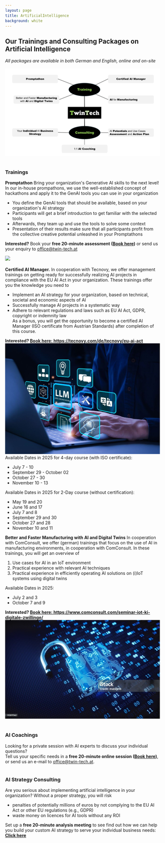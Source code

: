 ```yaml
---
layout: page
title: ArtificialIntelligence
background: white
---
```


<div class="col-lg-12 text-center">
	<h2 class="section-heading text-uppercase">Our Trainings and Consulting Packages on Artificial Intelligence</h2>
	<i>All packages are available in both German and English, online and on-site</i>
</div>
<div class="col-md-12">
        <br/>
        <img src="..\assets\img\eigene\services_ai.jpg" class="img-fluid" style="max-width: 100%;">
       </div>
<br/>
<div class="container">
<div class="row align-left">
<div class="col-md-12">
<h3>Trainings</h3>
</div>
</div>
<div class="row align-left">
<div class="col-md-8">
<b>Promptathon</b>
Bring your organization's Generative AI skills to the next level!<br/>
In our in-house prompathons, we use the well-established concept of hackathons and apply it to the GenAI tools you can use in your organization
<ul> 
<li>You define the GenAI tools that should be available, based on your organization's AI strategy</li>
<li>Participants will get a brief introduction to get familiar with the selected tools</li>
<li>Afterwards, they team up and use the tools to solve some context</li>
<li>Presentation of their results make sure that all participants profit from the collective creative potential unleashed in your Promptathons</li>
</ul>

<b>Interested?</b> Book your <b>free 20-minute assessment (<a href="https://outlook.office.com/bookwithme/user/a3368793e5a549bca2d7f1589bd9873e%40twin-tech.at?anonymous&isanonymous=true" target="_blank">Book here</a>)</b> or send us your enquiry to <a href="mailto:office@twin-tech.at">office@twin-tech.at</a>
</div>
<div class="col-md-4 text-left">
       <img src="..\assets\img\stockimages\trainings.jpg" class="img-fluid" style="max-width: 100%;">
</div>
</div>
<br/>
<div class="row align-left">
<div class="col-md-8">
<b>Certified AI Manager.</b> In cooperation with Tecnovy, we offer management trainings on getting ready for successfully realizing AI projects in compliance with the EU AI Act in your organization.
These trainings offer you the knowledge you need to 
<ul> 
<li>Implement an AI strategy for your organization, based on technical, societal and economic aspects of AI</li>
<li>Successfully manage AI projects in a systematic way</li>
<li>Adhere to relevant regulations and laws such as EU AI Act, GDPR, copyright or indemnity law</li>
As a bonus, you will get the opportunity to become a certified AI Manager (ISO certificate from Austrian Standards) after completion of this course.
</ul>
<b>Interested? <a href="https://tecnovy.com/de/tecnovy/eu-ai-act" target="_blank">Book here: https://tecnovy.com/de/tecnovy/eu-ai-act</a> </b>
</div>
<div class="col-md-4 text-left">
       <img src="..\assets\img\stockimages\ai_llm.jpg" class="img-fluid" style="max-width: 100%;">
</div>
</div>
<div class="row align-left">
<div class="col-md-6">
Available Dates in 2025 for 4-day course (with ISO certificate):
<ul> 
<li>July 7 - 10</li>
<li>September 29 - October 02</li>
<li>October 27 - 30</li>
<li>November 10 - 13</li>
</ul>

</div>
<div class="col-md-6">
Available Dates in 2025 for 2-Day course (without certification):
<ul> 
<li>May 19 and 20</li>
<li>June 16 and 17</li>
<li>July 7 and 8</li>
<li>September 29 and 30</li>
<li>October 27 and 28</li>
<li>November 10 and 11</li>
</ul>
</div></div>

<div class="row align-left">
<div class="col-md-8">
<b>Better and Faster Manufacturing with AI and Digital Twins</b> In cooperation with ComConsult, we offer (german) trainings that focus on the use of AI in manufacturing environments, in cooperation with ComConsult. In these trainings, you will get an overview of
<ol> 
<li>Use cases for AI in an IoT environment</li>
<li>Practical experience with relevant AI techniques</li>
<li>Practical experience in efficiently operating AI solutions on (i)IoT systems using digital twins</li>
</ol>
Available Dates in 2025:
<ul> 
<li>July 2 and 3</li>
<li>October 7 and 9</li>
</ul>
<b>Interested? <a href="https://www.comconsult.com/seminar-iot-ki-digitale-zwillinge/" target="_blank">Book here: https://www.comconsult.com/seminar-iot-ki-digitale-zwillinge/</a></b>
</div>
<div class="col-md-4 text-left">
       <img src="..\assets\img\stockimages\lock.jpg" class="img-fluid" style="max-width: 100%;">
</div>
</div>
<br/>


<h3>AI Coachings</h3>
Looking for a private session with AI experts to discuss your individual questions? <br/>Tell us your specific needs in a <b>free 20-minute online session (<a href="https://outlook.office.com/bookwithme/user/a3368793e5a549bca2d7f1589bd9873e%40twin-tech.at?anonymous&isanonymous=true" target="_blank">Book here</a>)</b>, or send us an e-mail to <a href="mailto:office@twin-tech.at">office@twin-tech.at</a>.
<br/>
<br/>
<h3>AI Strategy Consulting</h3>
Are you serious about implementing artificial intelligence in your organization?
Without a proper strategy, you will risk
<ul>
<li>penalties of potentially millions of euros by not complying to the EU AI Act or other EU regulations (e.g., GDPR)</li>
<li>waste money on licences for AI tools without any ROI</li>
</ul>

Set up a <b>free 20-minute analysis meeting</b> to see find out how we can help you build your custom AI strategy to serve your individual business needs: <b><a href="https://outlook.office.com/bookwithme/user/a3368793e5a549bca2d7f1589bd9873e%40twin-tech.at?anonymous&isanonymous=true" target="_blank">Click here</a></b>
</div>